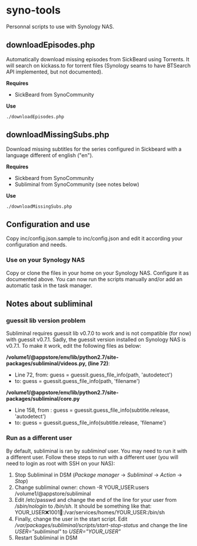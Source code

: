 # syno-tools

Personnal scripts to use with Synology NAS.

## downloadEpisodes.php

Automatically download missing episodes from SickBeard using Torrents.
It will search on kickass.to for torrent files (Synology seams to have BTSearch API implemented, but not documented).

__Requires__

* SickBeard from SynoCommunity

__Use__

    ./downloadEpisodes.php

## downloadMissingSubs.php

Download missing subtitles for the series configured in Sickbeard with a language different of english ("en").

__Requires__

* Sickbeard from SynoCommunity
* Subliminal from SynoCommunity (see notes below)

__Use__

    ./downloadMissingSubs.php

## Configuration and use

Copy inc/config.json.sample to inc/config.json and edit it according your configuration and needs.

### Use on your Synology NAS

Copy or clone the files in your home on your Synology NAS. Configure it as documented above.
You can now run the scripts manually and/or add an automatic task in the task manager.

## Notes about subliminal

### guessit lib version problem

Subliminal requires guessit lib v0.7.0 to work and is not compatible (for now) with guessit v0.7.1. Sadly, the guessit version installed on Synology NAS is v0.7.1.
To make it work, edit the following files as below:

__/volume1/@appstore/env/lib/python2.7/site-packages/subliminal/videos.py, (line 72)__:

* Line 72, from:
        guess = guessit.guess_file_info(path, 'autodetect')
* to:
        guess = guessit.guess_file_info(path, 'filename')

__/volume1/@appstore/env/lib/python2.7/site-packages/subliminal/core.py__

* Line 158, from :
        guess = guessit.guess_file_info(subtitle.release, 'autodetect')
* to:
        guess = guessit.guess_file_info(subtitle.release, 'filename')

### Run as a different user

By default, subliminal is ran by *subliminal* user. You may need to run it with a different user.
Follow these steps to run with a different user (you will need to login as root with SSH on your NAS):

1. Stop Subliminal in DSM (*Package manager* -> *Subliminal* -> *Action* -> *Stop*)
2. Change subliminal owner:
        chown -R YOUR_USER:users /volume1/@appstore/subliminal
3. Edit /etc/passwd and change the end of the line for your user from */sbin/nologin* to */bin/sh*. It should be something like that:
        YOUR_USER:x:1001:100::/var/services/homes/YOUR_USER:/bin/sh
4. Finally, change the user in the start script. Edit */var/packages/subliminal/scripts/start-stop-status* and change the line *USER="subliminal"* to *USER="YOUR_USER"*
5. Restart Subliminal in DSM